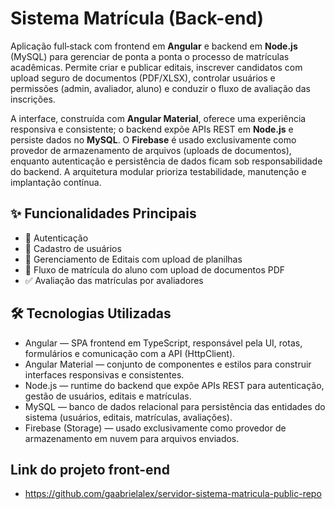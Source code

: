 # Sistema Matrícula (Back-end)

Aplicação full‑stack com frontend em **Angular** e backend em **Node.js** (MySQL) para gerenciar de ponta a ponta o processo de matrículas acadêmicas. Permite criar e publicar editais, inscrever candidatos com upload seguro de documentos (PDF/XLSX), controlar usuários e permissões (admin, avaliador, aluno) e conduzir o fluxo de avaliação das inscrições.  

A interface, construída com **Angular Material**, oferece uma experiência responsiva e consistente; o backend expõe APIs REST em **Node.js** e persiste dados no **MySQL**. O **Firebase** é usado exclusivamente como provedor de armazenamento de arquivos (uploads de documentos), enquanto autenticação e persistência de dados ficam sob responsabilidade do backend. A arquitetura modular prioriza testabilidade, manutenção e implantação contínua.

## ✨ Funcionalidades Principais

- 🔐 Autenticação
- 📝 Cadastro de usuários
- 📂 Gerenciamento de Editais com upload de planilhas 
- 🧾 Fluxo de matrícula do aluno com upload de documentos PDF 
- ✅ Avaliação das matrículas por avaliadores

## 🛠️ Tecnologias Utilizadas

- Angular — SPA frontend em TypeScript, responsável pela UI, rotas, formulários e comunicação com a API (HttpClient).
- Angular Material — conjunto de componentes e estilos para construir interfaces responsivas e consistentes.
- Node.js — runtime do backend que expõe APIs REST para autenticação, gestão de usuários, editais e matrículas.
- MySQL — banco de dados relacional para persistência das entidades do sistema (usuários, editais, matrículas, avaliações).
- Firebase (Storage) — usado exclusivamente como provedor de armazenamento em nuvem para arquivos enviados.

## Link do projeto front-end

- https://github.com/gaabrielalex/servidor-sistema-matricula-public-repo
